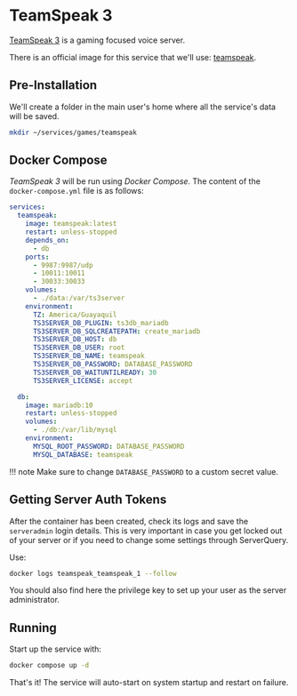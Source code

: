 # TeamSpeak 3

[TeamSpeak 3](https://www.teamspeak.com/en/) is a gaming focused voice server.

There is an official image for this service that we'll use: [teamspeak](https://hub.docker.com/_/teamspeak).

## Pre-Installation

We'll create a folder in the main user's home where all the service's data will be saved.

```bash
mkdir ~/services/games/teamspeak
```

## Docker Compose

*TeamSpeak 3* will be run using *Docker Compose*. The content of the `docker-compose.yml` file is as follows:

```yaml
services:
  teamspeak:
    image: teamspeak:latest
    restart: unless-stopped
    depends_on:
      - db
    ports:
      - 9987:9987/udp
      - 10011:10011
      - 30033:30033
    volumes:
      - ./data:/var/ts3server
    environment:
      TZ: America/Guayaquil
      TS3SERVER_DB_PLUGIN: ts3db_mariadb
      TS3SERVER_DB_SQLCREATEPATH: create_mariadb
      TS3SERVER_DB_HOST: db
      TS3SERVER_DB_USER: root
      TS3SERVER_DB_NAME: teamspeak
      TS3SERVER_DB_PASSWORD: DATABASE_PASSWORD
      TS3SERVER_DB_WAITUNTILREADY: 30
      TS3SERVER_LICENSE: accept

  db:
    image: mariadb:10
    restart: unless-stopped
    volumes:
      - ./db:/var/lib/mysql
    environment:
      MYSQL_ROOT_PASSWORD: DATABASE_PASSWORD
      MYSQL_DATABASE: teamspeak
```

!!! note
    Make sure to change `DATABASE_PASSWORD` to a custom secret value.

## Getting Server Auth Tokens

After the container has been created, check its logs and save the `serveradmin` login details. This is very important in case you get locked out of your server or if you need to change some settings through ServerQuery.

Use:

```bash
docker logs teamspeak_teamspeak_1 --follow
```

You should also find here the privilege key to set up your user as the server administrator.

## Running

Start up the service with:

```bash
docker compose up -d
```

That's it! The service will auto-start on system startup and restart on failure.
